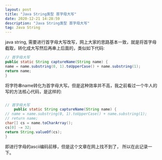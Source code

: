 ```yaml
---
layout: post
title: "Java String类型 首字母大写"
date: 2020-12-21 14:28:59
description: "Java String类型 首字母大写"
tag: Java String
---
```


java string, 需要进行首字母大写改写，网上大家的思路基本一致，就是将首字母截取，转化成大写然后再串上后面的，类似如下代码:

```java
// 首字母大写
public static String captureName(String name) {
name = name.substring(0, 1).toUpperCase() + name.substring(1);
return name;
}
```
    
将字符串name转化为首字母大写。但是这种效率并不高，我之前看过一个牛人的写的方法核心代码，是这样的:
```java

// 首字母大写
    public static String captureName(String name) {
// name = name.substring(0, 1).toUpperCase() + name.substring(1);
// return name;
char[] cs = name.toCharArray();
cs[0] -= 32;
return String.valueOf(cs);
}
```

即进行字母的ascii编码前移，但是这个文章在网上找不到了， 所以在此记录一下。